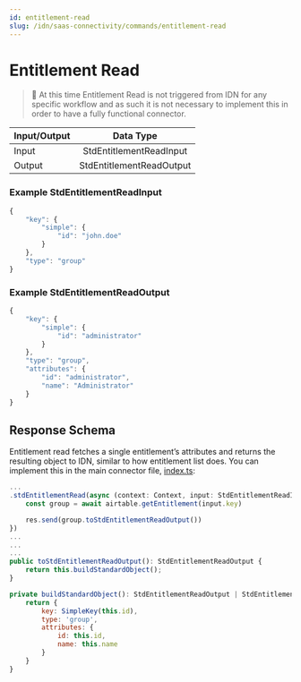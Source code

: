 ```yaml
---
id: entitlement-read
slug: /idn/saas-connectivity/commands/entitlement-read
---
```

# Entitlement Read

>📘 At this time Entitlement Read is not triggered from IDN for any specific workflow and as such it is not necessary to implement this in order to have a fully functional connector.

| Input/Output |  Data Type                  |
|:-------------|:---------------------------:|
| Input        | StdEntitlementReadInput       |
| Output       | StdEntitlementReadOutput      |

### Example StdEntitlementReadInput
```javascript
{
    "key": {
        "simple": {
            "id": "john.doe"
        }
    },
    "type": "group"
}
```
### Example StdEntitlementReadOutput
```javascript
{
    "key": {
        "simple": {
            "id": "administrator"
        }
    },
    "type": "group",
    "attributes": {
        "id": "administrator",
        "name": "Administrator"
    }
}
```
## Response Schema

Entitlement read fetches a single entitlement’s attributes and returns the resulting object to IDN, similar to how entitlement list does. You can implement this in the main connector file, [index.ts](https://github.com/sailpoint-oss/airtable-example-connector/blob/main/src/index.ts): 

```javascript
...
.stdEntitlementRead(async (context: Context, input: StdEntitlementReadInput, res: Response<StdEntitlementReadOutput>) => {
    const group = await airtable.getEntitlement(input.key)

    res.send(group.toStdEntitlementReadOutput())
})
...
...
...
public toStdEntitlementReadOutput(): StdEntitlementReadOutput {
    return this.buildStandardObject();
}

private buildStandardObject(): StdEntitlementReadOutput | StdEntitlementListOutput {
    return {
        key: SimpleKey(this.id),
        type: 'group',
        attributes: {
            id: this.id,
            name: this.name
        }
    }
}
```